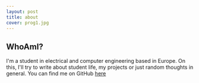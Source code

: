 ```yaml
---
layout: post
title: about
cover: prog1.jpg
---
```


## WhoAmI?
I'm a student in electrical and computer engineering based in Europe. On this, I'll try to write about student life, my projects or just random thoughts in general. You can find me on GitHub [here](https://github.com/RoubenRehman "My GitHub")

